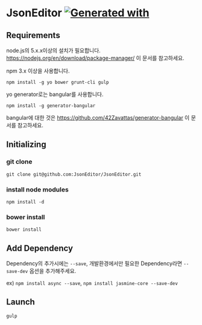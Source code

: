 # JsonEditor [![Generated with](https://img.shields.io/badge/generated%20with-bangular-blue.svg?style=flat-square)](https://github.com/42Zavattas/generator-bangular)

## Requirements

node.js의 5.x.x이상의 설치가 필요합니다.
https://nodejs.org/en/download/package-manager/
이 문서를 참고하세요.

npm 3.x 이상을 사용합니다.

`npm install -g yo bower grunt-cli gulp`

yo generator로는 bangular를 사용합니다.

`npm install -g generator-bangular`

bangular에 대한 것은 https://github.com/42Zavattas/generator-bangular 이 문서를 참고하세요.

## Initializing
### git clone
`git clone git@github.com:JsonEditor/JsonEditor.git`
### install node modules
`npm install -d`
### bower install
`bower install`
## Add Dependency
Dependency의 추가시에는 `--save`, 개발환경에서만 필요한 Dependency라면 `--save-dev` 옵션을 추가해주세요.

ex) `npm install async --save`, `npm install jasmine-core --save-dev`

## Launch
`gulp`
